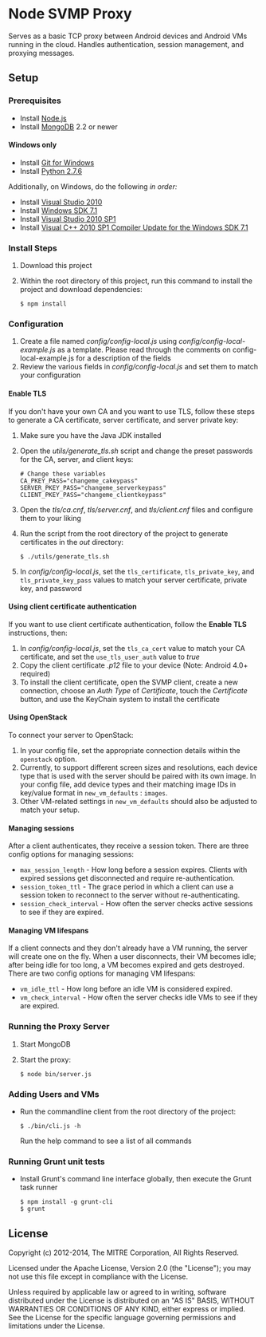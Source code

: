 # Node SVMP Proxy

Serves as a basic TCP proxy between Android devices and Android VMs running in the cloud. Handles authentication, session management, and proxying messages.

## Setup

### Prerequisites
* Install [Node.js](http://nodejs.org)
* Install [MongoDB](http://docs.mongodb.org/manual/installation/) 2.2 or newer

#### Windows only
* Install [Git for Windows](http://msysgit.github.io/)
* Install [Python 2.7.6](https://www.python.org/download/releases/2.7.6/)

Additionally, on Windows, do the following *in order:*

* Install [Visual Studio 2010](http://www.microsoft.com/visualstudio/eng/downloads#d-2010-express)
* Install [Windows SDK 7.1](http://www.microsoft.com/en-us/download/details.aspx?id=8279)
* Install [Visual Studio 2010 SP1](http://www.microsoft.com/en-us/download/details.aspx?id=23691)
* Install [Visual C++ 2010 SP1 Compiler Update for the Windows SDK 7.1](http://www.microsoft.com/en-us/download/details.aspx?id=4422)

### Install Steps
1. Download this project
2. Within the root directory of this project, run this command to install the project and download dependencies:

       $ npm install

### Configuration

1. Create a file named *config/config-local.js* using *config/config-local-example.js* as a template.  Please
read through the comments on config-local-example.js for a description of the fields
2. Review the various fields in *config/config-local.js* and set them to match your configuration

#### Enable TLS

If you don't have your own CA and you want to use TLS, follow these steps to generate a CA certificate, server certificate, and server private key:

1. Make sure you have the Java JDK installed
2. Open the *utils/generate_tls.sh* script and change the preset passwords for the CA, server, and client keys:

       # Change these variables
       CA_PKEY_PASS="changeme_cakeypass"
       SERVER_PKEY_PASS="changeme_serverkeypass"
       CLIENT_PKEY_PASS="changeme_clientkeypass"

3. Open the *tls/ca.cnf*, *tls/server.cnf*, and *tls/client.cnf* files  and configure them to your liking
4. Run the script from the root directory of the project to generate certificates in the *out* directory:

       $ ./utils/generate_tls.sh

5. In *config/config-local.js*, set the `tls_certificate`, `tls_private_key`, and `tls_private_key_pass` values to match your server certificate, private key, and password

#### Using client certificate authentication
If you want to use client certificate authentication, follow the **Enable TLS** instructions, then:

1. In *config/config-local.js*, set the `tls_ca_cert` value to match your CA certificate, and set the `use_tls_user_auth` value to *true*
2. Copy the client certificate *.p12* file to your device (Note: Android 4.0+ required)
3. To install the client certificate, open the SVMP client, create a new connection, choose an *Auth Type* of *Certificate*, touch the *Certificate* button, and use the KeyChain system to install the certificate

#### Using OpenStack
To connect your server to OpenStack:

1. In your config file, set the appropriate connection details within the `openstack` option.
2. Currently, to support different screen sizes and resolutions, each device type that is used with the server should be paired with its own image. In your config file, add device types and their matching image IDs in key/value format in `new_vm_defaults` : `images`.
3. Other VM-related settings in `new_vm_defaults` should also be adjusted to match your setup.

#### Managing sessions
After a client authenticates, they receive a session token. There are three config options for managing sessions:

* `max_session_length` - How long before a session expires. Clients with expired sessions get disconnected and require re-authentication.
* `session_token_ttl` - The grace period in which a client can use a session token to reconnect to the server without re-authenticating.
* `session_check_interval` - How often the server checks active sessions to see if they are expired.

#### Managing VM lifespans
If a client connects and they don't already have a VM running, the server will create one on the fly. When a user disconnects, their VM becomes idle; after being idle for too long, a VM becomes expired and gets destroyed. There are two config options for managing VM lifespans:

* `vm_idle_ttl` - How long before an idle VM is considered expired.
* `vm_check_interval` - How often the server checks idle VMs to see if they are expired.

### Running the Proxy Server

1. Start MongoDB
2. Start the proxy:

       $ node bin/server.js

### Adding Users and VMs

* Run the commandline client from the root directory of the project:

      $ ./bin/cli.js -h

    Run the help command to see a list of all commands

### Running Grunt unit tests

* Install Grunt's command line interface globally, then execute the Grunt task runner

      $ npm install -g grunt-cli
      $ grunt

## License

Copyright (c) 2012-2014, The MITRE Corporation, All Rights Reserved.

Licensed under the Apache License, Version 2.0 (the "License");
you may not use this file except in compliance with the License.

Unless required by applicable law or agreed to in writing, software
distributed under the License is distributed on an "AS IS" BASIS,
WITHOUT WARRANTIES OR CONDITIONS OF ANY KIND, either express or implied.
See the License for the specific language governing permissions and
limitations under the License.

